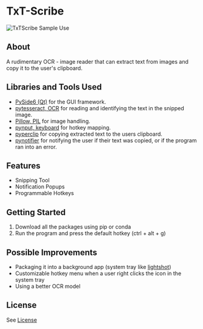 # TxT-Scribe

![TxTScribe Sample Use](https://user-images.githubusercontent.com/78674944/236726857-b2feb3d5-40bd-4377-ab2a-5f8a326311e6.gif)

## About

A rudimentary OCR - image reader that can extract text from images and copy it to the user's clipboard.

## Libraries and Tools Used
- [PySide6 (Qt)](https://pypi.org/project/PySide6/) for the GUI framework.
- [pytesseract, OCR](https://pypi.org/project/pytesseract/) for reading and identifying the text in the snipped image.
- [Pillow, PIL](https://github.com/python-pillow/Pillow/) for image handling.
- [pynput, keyboard](https://pypi.org/project/pynput/) for hotkey mapping.
- [pyperclip](https://pypi.org/project/pyperclip/) for copying extracted text to the users clipboard.
- [pynotifier](https://pypi.org/project/py-notifier/) for notifying the user if their text was copied, or if the program ran into an error.

## Features
- Snipping Tool
- Notification Popups
- Programmable Hotkeys

## Getting Started
1. Download all the packages using pip or conda
2. Run the program and press the default hotkey (ctrl + alt + g)

## Possible Improvements
- Packaging it into a background app (system tray like [lightshot](https://app.prntscr.com/en/index.html))
- Customizable hotkey menu when a user right clicks the icon in the system tray
- Using a better OCR model

## License
See [License](https://github.com/JaehyeongPark06/TxT-Scribe/blob/main/LICENSE)

